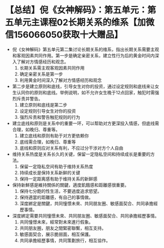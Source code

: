 # 【总结】倪《女神解码》：第五单元：第五单元主课程02长期关系的维系【加微信156066050获取十大赠品】

-   倪《女神解码》第五单元第二集讨论长期关系的维系，指出长期关系需要主观和客观因素共同作用。第一步是确定亲密关系，建立性行为后的黄金时间内深入了解对方情感经历和观念。
    1.  长期关系需主观客观因素共同作用
    2.  确定亲密关系是第一步
    3.  利用黄金时间深入了解对方情感经历和观念
-   第二步是建立原则和底线，引导女生对你的投资，通过设定规则和底线来让女生认同你的原则和底线。举例说明，如不允许女生晚于12点回家，触犯时需强烈斥责并警告。
    1.  建立原则和底线是第二步
    2.  设定规则引导女生对你的投资
    3.  强烈斥责和警告触犯规则的行为
-   建立底线和原则是关系中的重要一环，可以帮助对方更深投入情感，但底线需合理，如晚归、尊重等。
    1.  建立底线和原则有助于对方更依赖你
    2.  底线需合理，如晚归、尊重等
    3.  底线和原则应对关系有利，不应过分干涉对方个人自由
-   维持关系热度是关系长久的关键，保留一定隐私空间和持续成长是重要的方法。
    1.  保留一定隐私空间有助于维持关系热度
    2.  持续成长是保持关系新鲜的关键
    3.  保持一定距离感有助于维持关系的新鲜感
-   保持新鮮感是維持關係的關鍵，適度飢餓感和距離感很重要。
    1.  保持七分飽的性生活，不要過度追求慾望。
    2.  保持適當的距離感，有自己的事情做。
    3.  深度綁定是關鍵，共同憧憬未來、共同朋友圈、敏感面契合、共同承擔經歷事情。
-   深度綁定需要共同憧憬未來、共同朋友圈、敏感面契合、共同承擔經歷事情。
    1.  共同憧憬未來，經常對未來進行假象。
    2.  共同朋友圈，朋友之間緊密聯繫，相互支持。
    3.  敏感面契合，展示脆弱面，相互保護。
    4.  共同承擔經歷事情，共同策劃旅行，相互協作。